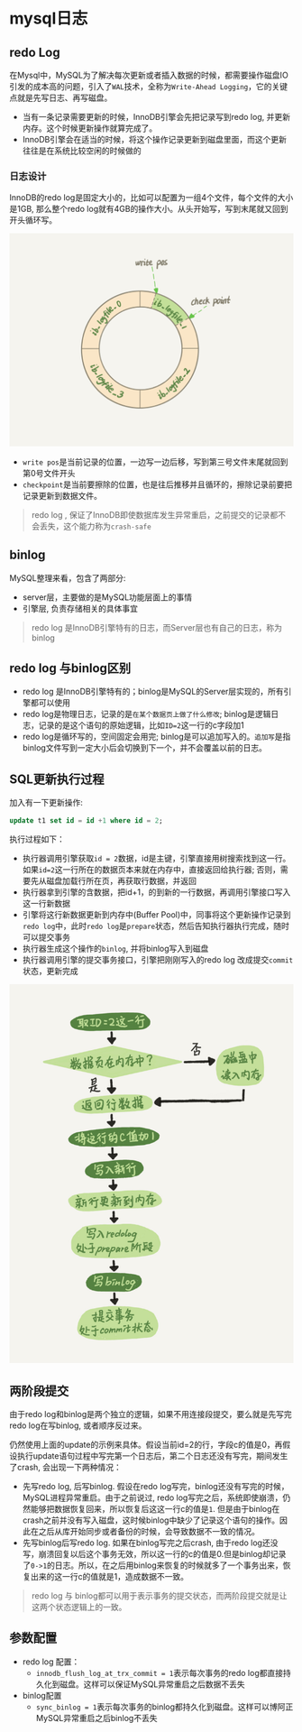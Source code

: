 # mysql日志

## redo Log

在Mysql中，MySQL为了解决每次更新或者插入数据的时候，都需要操作磁盘IO引发的成本高的问题，引入了`WAL`技术，全称为`Write-Ahead Logging`，它的关键点就是先写日志、再写磁盘。

- 当有一条记录需要更新的时候，InnoDB引擎会先把记录写到redo log, 并更新内存。这个时候更新操作就算完成了。
- InnoDB引擎会在适当的时候，将这个操作记录更新到磁盘里面，而这个更新往往是在系统比较空闲的时候做的

### 日志设计

InnoDB的redo log是固定大小的，比如可以配置为一组4个文件，每个文件的大小是1GB, 那么整个redo log就有4GB的操作大小。从头开始写，写到末尾就又回到开头循环写。

![img](16a7950217b3f0f4ed02db5db59562a7.png)

- `write pos`是当前记录的位置，一边写一边后移，写到第三号文件末尾就回到第0号文件开头
- `checkpoint`是当前要擦除的位置，也是往后推移并且循环的，擦除记录前要把记录更新到数据文件。

> redo log , 保证了InnoDB即使数据库发生异常重启，之前提交的记录都不会丢失，这个能力称为`crash-safe`

## binlog

MySQL整理来看，包含了两部分:

- server层，主要做的是MySQL功能层面上的事情
- 引擎层, 负责存储相关的具体事宜

> redo log 是InnoDB引擎特有的日志，而Server层也有自己的日志，称为binlog

## redo log 与binlog区别

- redo log 是InnoDB引擎特有的；binlog是MySQL的Server层实现的，所有引擎都可以使用
- redo log是物理日志，记录的是`在某个数据页上做了什么修改`; binlog是逻辑日志，记录的是这个语句的原始逻辑，比如`ID=2`这一行的c字段加1
- redo log是循环写的，空间固定会用完; binlog是可以追加写入的。`追加写`是指binlog文件写到一定大小后会切换到下一个，并不会覆盖以前的日志。

## SQL更新执行过程

加入有一下更新操作:

```sql
update t1 set id = id +1 where id = 2;
```

执行过程如下：

- 执行器调用引擎获取`id = 2`数据，id是主键，引擎直接用树搜索找到这一行。如果`id=2`这一行所在的数据页本来就在内存中，直接返回给执行器; 否则，需要先从磁盘加载行所在页，再获取行数据，并返回
- 执行器拿到引擎的含数据，把id+1，的到新的一行数据，再调用引擎接口写入这一行新数据
- 引擎将这行新数据更新到内存中(Buffer Pool)中，同事将这个更新操作记录到`redo log`中，此时`redo log`是`prepare`状态，然后告知执行器执行完成，随时可以提交事务
- 执行器生成这个操作的`binlog`, 并将binlog写入到磁盘
- 执行器调用引擎的提交事务接口，引擎把刚刚写入的redo log 改成提交`commit`状态，更新完成

![img](2e5bff4910ec189fe1ee6e2ecc7b4bbe.png)

## 两阶段提交

由于redo log和binlog是两个独立的逻辑，如果不用连接段提交，要么就是先写完redo log在写binlog, 或者顺序反过来。

仍然使用上面的update的示例来具体。假设当前id=2的行，字段c的值是0，再假设执行update语句过程中写完第一个日志后，第二个日志还没有写完，期间发生了crash, 会出现一下两种情况：

- 先写redo log, 后写binlog. 假设在redo log写完，binlog还没有写完的时候，MySQL进程异常重启。由于之前说过, redo log写完之后，系统即使崩溃，仍然能够把数据恢复回来，所以恢复后这这一行c的值是`1`. 但是由于binlog在crash之前并没有写入磁盘，这时候binlog中缺少了记录这个语句的操作。因此在之后从库开始同步或者备份的时候，会导致数据不一致的情况。
- 先写binlog后写redo log. 如果在binlog写完之后crash, 由于redo log还没写，崩溃回复以后这个事务无效，所以这一行的c的值是0.但是binlog却记录了`0->1`的日志。所以，在之后用binlog来恢复的时候就多了一个事务出来，恢复出来的这一行c的值就是1，造成数据不一致。

> redo log 与 binlog都可以用于表示事务的提交状态，而两阶段提交就是让这两个状态逻辑上的一致。

## 参数配置

- redo log 配置：
  - `innodb_flush_log_at_trx_commit = 1`表示每次事务的redo log都直接持久化到磁盘。这样可以保证MySQL异常重启之后数据不丢失
- binlog配置
  - `sync_binlog = 1`表示每次事务的binlog都持久化到磁盘。这样可以博阿正MySQL异常重启之后binlog不丢失